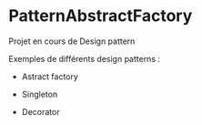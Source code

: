 # PatternAbstractFactory
Projet en cours de Design pattern


Exemples de différents design patterns : 

* Astract factory

* Singleton

* Decorator